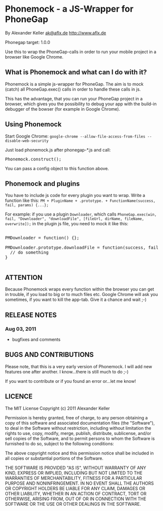 # Phonemock - a JS-Wrapper for PhoneGap #
By Alexander Keller
   ak@aflx.de
   http://www.aflx.de
 
   Phonegap target: 1.0.0

Use this to wrap the PhoneGap-calls in order to run your mobile project in
a browser like Google Chrome.

## What is Phonemock and what can I do with it? ##
 
Phonemock is a simple js-wrapper for PhoneGap. 
The aim is to mock (catch) all PhoneGap.exec() calls in order to handle these calls in js. 

This has the advantage, that you can run your PhoneGap project in a browser, which gives you
the possibility to debug your app with the build-in debugger of the bowser (for example 
in Google Chrome).

## Using Phonemock ##

Start Google Chrome: `google-chrome --allow-file-access-from-files --disable-web-security`

Just load phonemock.js after phonegap-*.js and call:

<pre>
Phonemock.construct();
</pre>

You can pass a config object to this function above.

## Phonemock and plugins ##

You have to include js code for every plugin you want to wrap.
Write a function like this: 
`PM + PluginName + .prototype. + FunctionName(success, fail, params) {...};`

For example: if you use a plugin `Downloader`, which calls 
`PhoneGap.exec(win, fail, "Downloader", "downloadFile", [fileUrl, dirName, fileName, overwrite]);`
in the plugin js file, you need to mock it like this:

<pre>

PMDownloader = function() {};

PMDownloader.prototype.downloadFile = function(success, fail, params) {
  // do something
}

</pre>

## ATTENTION ##

Because Phonemock wraps every function within the browser you can get in trouble, if
you load to big or to much files etc.
Google Chrome will ask you sometimes, if you want to kill the app-tab. Give it a
chance and wait ;-) 

## RELEASE NOTES ##

### Aug 03, 2011 ###

* bugfixes and comments

## BUGS AND CONTRIBUTIONS ##

Please note, that this is a very early version of Phonemock. I will add new features one 
after another. I know...there is still much to do ;-)

If you want to contribute or if you found an error or...let me know!

## LICENCE ##

The MIT License
Copyright (c) 2011 Alexander Keller

Permission is hereby granted, free of charge, to any person obtaining a copy of this 
software and associated documentation files (the "Software"), to deal in the Software 
without restriction, including without limitation the rights to use, copy, modify, 
merge, publish, distribute, sublicense, and/or sell copies of the Software, and to 
permit persons to whom the Software is furnished to do so, subject to the following 
conditions:

The above copyright notice and this permission notice shall be included in all copies 
or substantial portions of the Software.

THE SOFTWARE IS PROVIDED "AS IS", WITHOUT WARRANTY OF ANY KIND, EXPRESS OR IMPLIED, 
INCLUDING BUT NOT LIMITED TO THE WARRANTIES OF MERCHANTABILITY, FITNESS FOR A PARTICULAR 
PURPOSE AND NONINFRINGEMENT. IN NO EVENT SHALL THE AUTHORS OR COPYRIGHT HOLDERS BE 
LIABLE FOR ANY CLAIM, DAMAGES OR OTHER LIABILITY, WHETHER IN AN ACTION OF CONTRACT, 
TORT OR OTHERWISE, ARISING FROM, OUT OF OR IN CONNECTION WITH THE SOFTWARE OR THE USE 
OR OTHER DEALINGS IN THE SOFTWARE.
